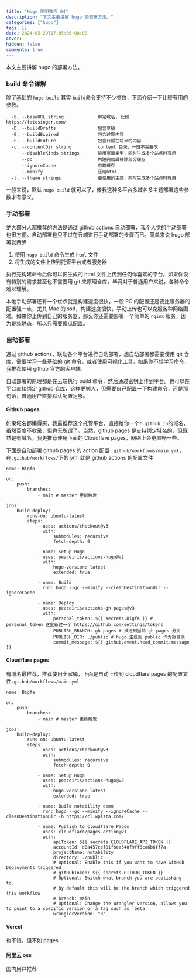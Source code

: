 ```yaml
---
title: "Hugo 简明教程 04"
description: "本文主要讲解 hugo 的部署方法。"
categories: ["hugo"]
tags: []
date: 2024-05-29T17:05:06+08:00
cover:
hidden: false
comments: true
---
```


本文主要讲解 hugo 的部署方法。

### build 命令详解

除了基础的 `hugo build` 其实 `build`命令支持不少参数，下面介绍一下比较有用的参数。

```
  -b, --baseURL string             绑定域名, 比如 https://fatesinger.com/
  -D, --buildDrafts                包含草稿
  -E, --buildExpired               包含过期内容
  -F, --buildFuture                包含日期在将来的内容
  -c, --contentDir string          content 目录，一班不需要改
      --disableKinds strings       禁用页面类型，同时生成多个站点时有用
      --gc                         构建完成后移除部分缓存
      --ignoreCache                忽略缓存
      --minify                     压缩html
  -t, --theme strings              要使用的主题，同时生成多个站点时有用
```

一般来说，默认 `hugo build` 就可以了，像我这种多平台多域名多主题部署这些参数才有意义。

### 手动部署

绝大部分人都推荐的方法是通过 github actions 自动部署，我个人觉的手动部署也很方便。自动部署也只不过在云端进行手动部署的步骤而已。简单来说 hugo 部署就两步

1. 使用 `hugo build` 命令生成 `html` 文件
2. 将生成的文件上传到托管平台或者服务器

执行完构建命令后你可以把生成的 html 文件上传到任何你喜欢的平台。如果你没有特别的需求甚至也不需要用 git 来原理仓库，毕竟对于普通用户来说，各种命令难以理解。

本地手动部署还有一个优点就是构建速度很快，一般 PC 的配置还是要比服务器的配置强一点，尤其 Mac 的 ssd，构建速度很快。手动上传也可以克服各种网络困难。如果你上传到自己的服务器，那么你还需要部署一个简单的 `nginx` 服务，因为是纯静态，所以只需要傻瓜配置。

### 自动部署

通过 github actions，联动各个平台进行自动部署，想自动部署都需要使用 git 仓库，需要学习一些基础的 git 命令，或者使用可视化工具，如果你不想学习命令，我推荐使用 github 官方的客户端。

自动部署的原理都是在云端执行 build 命令，然后通过密钥上传到平台。也可以在平台直接绑定 github 仓库，这样更懒人，但需要自己配置一下构建命令，还是那句话，普通用户直接默认配置足够。

#### Github pages

如果域名都懒得买，我最推荐这个托管平台，直接给你一个`*.github.io`的域名，虽然百度不收录，但也无所谓了。当然，github pages 是支持绑定域名的，但既然是有域名，我更推荐使用下面的 Cloudflare pages，网络上会更顺畅一些。

下面是自动部署 github pages 的 action 配置 `.github/workflows/main.yml`，在`.github/workflows/`下的 yml 就是 github actions 的配置文件

```
name: Bigfa

on:
    push:
        branches:
            - main # master 更新触发

jobs:
    build-deploy:
        runs-on: ubuntu-latest
        steps:
            - uses: actions/checkout@v3
              with:
                  submodules: recursive
                  fetch-depth: 0

            - name: Setup Hugo
              uses: peaceiris/actions-hugo@v2
              with:
                  hugo-version: latest
                  extended: true

            - name: Build
              run: hugo --gc --minify --cleanDestinationDir --ignoreCache

            - name: Deploy
              uses: peaceiris/actions-gh-pages@v3
              with:
                  personal_token: ${{ secrets.Bigfa }} # personal_token 这里新建一个 https://github.com/settings/tokens
                  PUBLISH_BRANCH: gh-pages # 推送到当前 gh-pages 分支
                  PUBLISH_DIR: ./public # hugo 生成到 public 作为跟目录
                  commit_message: ${{ github.event.head_commit.message }}
```

#### Cloudflare pages

有域名最推荐，推荐使用全家桶，下面是自动上传到 cloudflare pages 的配置文件`.github/workflows/main.yml`

```
name: Bigfa

on:
    push:
        branches:
            - main # master 更新触发

jobs:
    build-deploy:
        runs-on: ubuntu-latest
        steps:
            - uses: actions/checkout@v3
              with:
                  submodules: recursive
                  fetch-depth: 0

            - name: Setup Hugo
              uses: peaceiris/actions-hugo@v2
              with:
                  hugo-version: latest
                  extended: true

            - name: Build notability demo
              run: hugo --gc --minify --ignoreCache --cleanDestinationDir -b https://cl.wpista.com/

            - name: Publish to Cloudflare Pages
              uses: cloudflare/pages-action@v1
              with:
                  apiToken: ${{ secrets.CLOUDFLARE_API_TOKEN }}
                  accountId: d0a457cef81f6ea340f9ff6ca6b6ff7a
                  projectName: notability
                  directory: ./public
                  # Optional: Enable this if you want to have GitHub Deployments triggered
                  # gitHubToken: ${{ secrets.GITHUB_TOKEN }}
                  # Optional: Switch what branch you are publishing to.
                  # By default this will be the branch which triggered this workflow
                  # branch: main
                  # Optional: Change the Wrangler version, allows you to point to a specific version or a tag such as `beta`
                  wranglerVersion: "3"
```

#### Vercel

也不错，但不如 pages

#### 阿里云 oss

国内用户推荐
